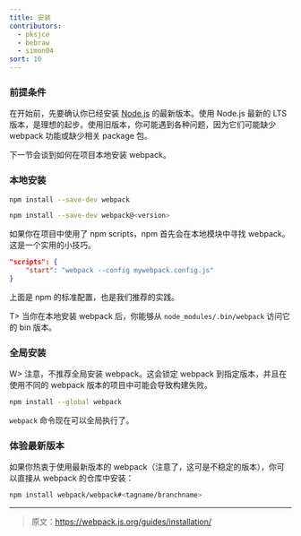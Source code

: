 ```yaml
---
title: 安装
contributors:
  - pksjce
  - bebraw
  - simon04
sort: 10
---
```


### 前提条件

在开始前，先要确认你已经安装 [Node.js](https://nodejs.org/en/) 的最新版本。使用 Node.js 最新的 LTS 版本，是理想的起步。使用旧版本，你可能遇到各种问题，因为它们可能缺少 webpack 功能或缺少相关 package 包。

下一节会谈到如何在项目本地安装 webpack。

### 本地安装

``` bash
npm install --save-dev webpack

npm install --save-dev webpack@<version>
```

如果你在项目中使用了 npm scripts，npm 首先会在本地模块中寻找 webpack。这是一个实用的小技巧。

```json
"scripts": {
	"start": "webpack --config mywebpack.config.js"
}
```

上面是 npm 的标准配置，也是我们推荐的实践。

T> 当你在本地安装 webpack 后，你能够从 `node_modules/.bin/webpack` 访问它的 bin 版本。


### 全局安装

W> 注意，不推荐全局安装 webpack。这会锁定 webpack 到指定版本，并且在使用不同的 webpack 版本的项目中可能会导致构建失败。

``` bash
npm install --global webpack
```

`webpack` 命令现在可以全局执行了。


### 体验最新版本

如果你热衷于使用最新版本的 webpack（注意了，这可是不稳定的版本），你可以直接从 webpack 的仓库中安装：

``` bash
npm install webpack/webpack#<tagname/branchname>
```

***

> 原文：https://webpack.js.org/guides/installation/
